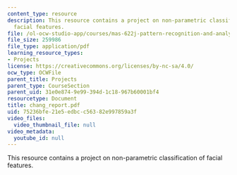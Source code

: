 ```yaml
---
content_type: resource
description: This resource contains a project on non-parametric classification of
  facial features.
file: /ol-ocw-studio-app/courses/mas-622j-pattern-recognition-and-analysis-fall-2006/75236bfe21e5edbcc56382e997859a3f_chang_report.pdf
file_size: 259986
file_type: application/pdf
learning_resource_types:
- Projects
license: https://creativecommons.org/licenses/by-nc-sa/4.0/
ocw_type: OCWFile
parent_title: Projects
parent_type: CourseSection
parent_uid: 31e0e874-9e99-394d-1c18-967b60001bf4
resourcetype: Document
title: chang_report.pdf
uid: 75236bfe-21e5-edbc-c563-82e997859a3f
video_files:
  video_thumbnail_file: null
video_metadata:
  youtube_id: null
---
```

This resource contains a project on non-parametric classification of facial features.